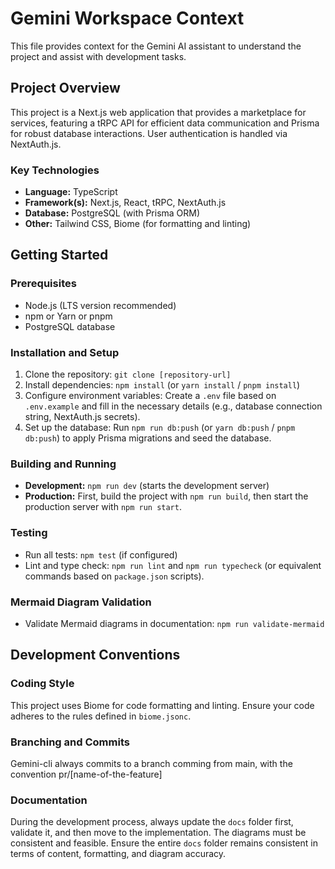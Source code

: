 # Gemini Workspace Context

This file provides context for the Gemini AI assistant to understand the project and assist with development tasks.

## Project Overview

This project is a Next.js web application that provides a marketplace for services, featuring a tRPC API for efficient data communication and Prisma for robust database interactions. User authentication is handled via NextAuth.js.

### Key Technologies

*   **Language:** TypeScript
*   **Framework(s):** Next.js, React, tRPC, NextAuth.js
*   **Database:** PostgreSQL (with Prisma ORM)
*   **Other:** Tailwind CSS, Biome (for formatting and linting)

## Getting Started

### Prerequisites

*   Node.js (LTS version recommended)
*   npm or Yarn or pnpm
*   PostgreSQL database

### Installation and Setup

1.  Clone the repository: `git clone [repository-url]`
2.  Install dependencies: `npm install` (or `yarn install` / `pnpm install`)
3.  Configure environment variables: Create a `.env` file based on `.env.example` and fill in the necessary details (e.g., database connection string, NextAuth.js secrets).
4.  Set up the database: Run `npm run db:push` (or `yarn db:push` / `pnpm db:push`) to apply Prisma migrations and seed the database.

### Building and Running

*   **Development:** `npm run dev` (starts the development server)
*   **Production:** First, build the project with `npm run build`, then start the production server with `npm run start`.

### Testing

*   Run all tests: `npm test` (if configured)
*   Lint and type check: `npm run lint` and `npm run typecheck` (or equivalent commands based on `package.json` scripts).

### Mermaid Diagram Validation

*   Validate Mermaid diagrams in documentation: `npm run validate-mermaid`

## Development Conventions

### Coding Style

This project uses Biome for code formatting and linting. Ensure your code adheres to the rules defined in `biome.jsonc`.

### Branching and Commits

Gemini-cli always commits to a branch comming from main, with the convention pr/[name-of-the-feature]

### Documentation

During the development process, always update the `docs` folder first, validate it, and then move to the implementation. The diagrams must be consistent and feasible. Ensure the entire `docs` folder remains consistent in terms of content, formatting, and diagram accuracy.
